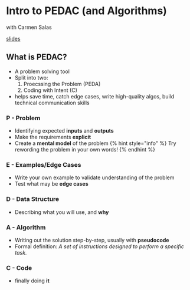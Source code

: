 # Intro to PEDAC (and Algorithms)
with Carmen Salas

[slides](https://docs.google.com/presentation/d/1A2W91EE5OVKmrQUBtXhYI-ltwBp-43KsyNxkDC7oBrk/edit#slide=id.g2978293f101_0_252)

## What is PEDAC?
- A problem solving tool
- Split into two:
    1. Proecssing the Problem (PEDA)
    2. Coding with Intent (C)
- helps save time, catch edge cases, write high-quality algos, build technical communication skills

### P - Problem
- Identifying expected **inputs** and **outputs**
- Make the requirements **explicit**
- Create a **mental model** of the problem
{% hint style="info" %}
Try rewording the problem in your own words!
{% endhint %}

### E - Examples/Edge Cases
- Write your own example to validate understanding of the problem
- Test what may be **edge cases**

### D - Data Structure
- Describing what you will use, and **why**

### A - Algorithm
- Writing out the solution step-by-step, usually with **pseudocode**
- Formal definition: _A set of instructions designed to perform a specific task._

### C - Code
- finally doing **it**